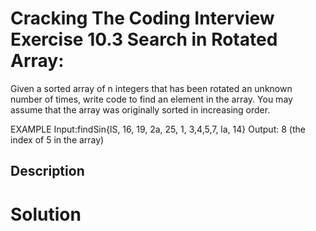 # Cracking The Coding Interview Exercise 10.3 Search in Rotated Array:
 Given a sorted array of n integers that has been rotated an unknown
number of times, write code to find an element in the array. You may assume that the array was
originally sorted in increasing order.

EXAMPLE
Input:findSin{lS, 16, 19, 2a, 25, 1, 3,4,5,7, la, 14}
Output: 8 (the index of 5 in the array)


## Description


# Solution
